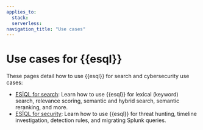 ```yaml
---
applies_to:
  stack:
  serverless:
navigation_title: "Use cases"
---
```


# Use cases for {{esql}}

These pages detail how to use {{esql}} for search and cybersecurity use cases:

- [ES|QL for search](docs-content://solutions/search/esql-for-search.md): Learn how to use {{esql}} for lexical (keyword) search, relevance scoring, semantic and hybrid search, semantic reranking, and more.
- [ES|QL for security](docs-content://solutions/security/esql-for-security.md): Learn how to use {{esql}} for threat hunting, timeline investigation, detection rules, and migrating Splunk queries.

